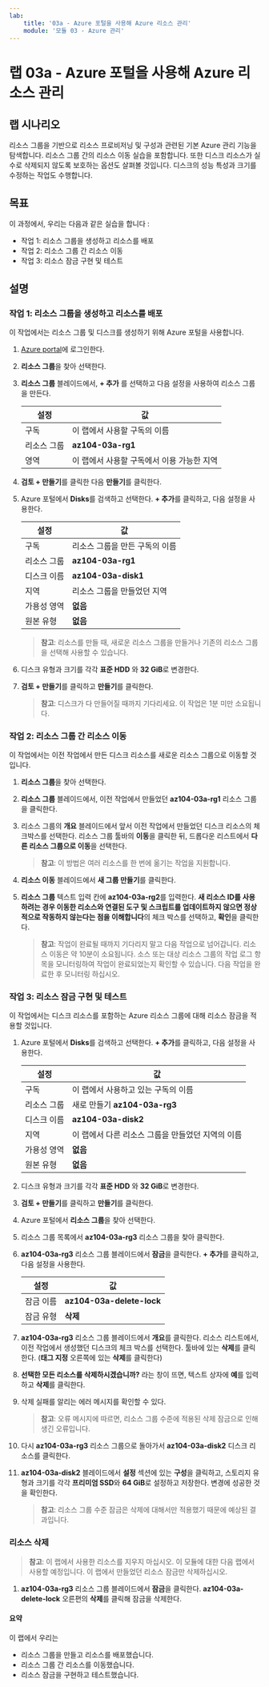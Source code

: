```yaml
---
lab:
    title: '03a - Azure 포털을 사용해 Azure 리소스 관리'
    module: '모듈 03 - Azure 관리'
---
```


# 랩 03a - Azure 포털을 사용해 Azure 리소스 관리


## 랩 시나리오

리소스 그룹을 기반으로 리소스 프로비저닝 및 구성과 관련된 기본 Azure 관리 기능을 탐색합니다. 리소스 그룹 간의 리소스 이동 실습을 포함합니다. 또한 디스크 리소스가 실수로 삭제되지 않도록 보호하는 옵션도 살펴볼 것입니다. 디스크의 성능 특성과 크기를 수정하는 작업도 수행합니다.


## 목표

이 과정에서, 우리는 다음과 같은 실습을 합니다 :

+ 작업 1: 리소스 그룹을 생성하고 리소스를 배포
+ 작업 2: 리소스 그룹 간 리소스 이동
+ 작업 3: 리소스 잠금 구현 및 테스트


## 설명

### 작업 1: 리소스 그룹을 생성하고 리소스를 배포

이 작업에서는 리소스 그룹 및 디스크를 생성하기 위해 Azure 포털을 사용합니다.

1. [Azure portal](https://portal.azure.com)에 로그인한다.

1. **리소스 그룹**을 찾아 선택한다. 

1. **리소스 그룹** 블레이드에서, **+ 추가** 를 선택하고 다음 설정을 사용하여 리소스 그룹을 만든다.

    |설정|값|
    |---|---|
    |구독| 이 랩에서 사용할 구독의 이름 |
    |리소스 그룹| **az104-03a-rg1**|
    |영역| 이 랩에서 사용할 구독에서 이용 가능한 지역 |

1. **검토 + 만들기**를 클릭한 다음 **만들기**를 클릭한다.

1. Azure 포털에서 **Disks**를 검색하고 선택한다. **+ 추가**를 클릭하고, 다음 설정을 사용한다.

    |설정|값|
    |---|---|
    |구독| 리소스 그룹을 만든 구독의 이름 |
    |리소스 그룹| **az104-03a-rg1** |
    |디스크 이름| **az104-03a-disk1** |
    |지역| 리소스 그룹을 만들었던 지역 |
    |가용성 영역| **없음** |
    |원본 유형| **없음** |

    >**참고**: 리소스를 만들 때, 새로운 리소스 그룹을 만들거나 기존의 리소스 그룹을 선택해 사용할 수 있습니다.

1. 디스크 유형과 크기를 각각 **표준 HDD** 와 **32 GiB**로 변경한다.

1. **검토 + 만들기**를 클릭하고 **만들기**를 클릭한다.

    >**참고**: 디스크가 다 만들어질 때까지 기다리세요. 이 작업은 1분 미만 소요됩니다. 


### 작업 2: 리소스 그룹 간 리소스 이동

이 작업에서는 이전 작업에서 만든 디스크 리소스를 새로운 리소스 그룹으로 이동할 것입니다. 

1. **리소스 그룹**을 찾아 선택한다. 

1. **리소스 그룹** 블레이드에서, 이전 작업에서 만들었던 **az104-03a-rg1** 리소스 그룹을 클릭한다.

1. 리소스 그룹의 **개요** 블레이드에서 앞서 이전 작업에서 만들었던 디스크 리소스의 체크박스를 선택한다. 리소스 그룹 툴바의 **이동**을 클릭한 뒤, 드롭다운 리스트에서 **다른 리소스 그룹으로 이동**을 선택한다.

    >**참고**: 이 방법은 여러 리소스를 한 번에 옮기는 작업을 지원합니다.

1. **리소스 이동** 블레이드에서 **새 그룹 만들기**를 클릭한다.

1. **리소스 그룹** 텍스트 입력 칸에 **az104-03a-rg2**를 입력한다. **새 리소스 ID를 사용하려는 경우 이동한 리소스와 연결된 도구 및 스크립트를 업데이트하지 않으면 정상적으로 작동하지 않는다는 점을 이해합니다**의 체크 박스를 선택하고, **확인**을 클릭한다.

    >**참고**: 작업이 완료될 때까지 기다리지 말고 다음 작업으로 넘어갑니다. 리소스 이동은 약 10분이 소요됩니다. 소스 또는 대상 리소스 그룹의 작업 로그 항목을 모니터링하여 작업이 완료되었는지 확인할 수 있습니다. 다음 작업을 완료한 후 모니터링 하십시오.


### 작업 3: 리소스 잠금 구현 및 테스트

이 작업에서는 디스크 리소스를 포함하는 Azure 리소스 그룹에 대해 리소스 잠금을 적용할 것입니다.

1. Azure 포털에서 **Disks**를 검색하고 선택한다. **+ 추가**를 클릭하고, 다음 설정을 사용한다.

    |설정|값|
    |---|---|
    |구독| 이 랩에서 사용하고 있는 구독의 이름 |
    |리소스 그룹| 새로 만들기 **az104-03a-rg3** |
    |디스크 이름| **az104-03a-disk2** |
    |지역| 이 랩에서 다른 리소스 그룹을 만들었던 지역의 이름 |
    |가용성 영역| **없음** |
    |원본 유형| **없음** |

1. 디스크 유형과 크기를 각각 **표준 HDD** 와 **32 GiB**로 변경한다.

1. **검토 + 만들기**를 클릭하고 **만들기**를 클릭한다.

1. Azure 포털에서 **리소스 그룹**을 찾아 선택한다. 

1. 리소스 그룹 목록에서 **az104-03a-rg3** 리소스 그룹을 찾아 클릭한다.

1. **az104-03a-rg3** 리소스 그룹 블레이드에서 **잠금**을 클릭한다. **+ 추가**를 클릭하고, 다음 설정을 사용한다.

    |설정|값|
    |---|---|
    |잠금 이름| **az104-03a-delete-lock** |
    |잠금 유형| **삭제** |

1. **az104-03a-rg3** 리소스 그룹 블레이드에서 **개요**를 클릭한다. 리소스 리스트에서, 이전 작업에서 생성했던 디스크의 체크 박스를 선택한다. 툴바에 있는 **삭제**를 클릭한다. (**태그 지정** 오른쪽에 있는 **삭제**를 클릭한다)

1. **선택한 모든 리소스를 삭제하시겠습니까?** 라는 창이 뜨면, 텍스트 상자에 **예**를 입력하고 **삭제**를 클릭한다.

1. 삭제 실패를 알리는 에러 메시지를 확인할 수 있다.

    >**참고**: 오류 메시지에 따르면, 리소스 그룹 수준에 적용된 삭제 잠금으로 인해 생긴 오류입니다.

1. 다시 **az104-03a-rg3** 리소스 그룹으로 돌아가서 **az104-03a-disk2** 디스크 리소스를 클릭한다.

1. **az104-03a-disk2** 블레이드에서 **설정** 섹션에 있는 **구성**을 클릭하고, 스토리지 유형과 크기를 각각 **프리미엄 SSD**와 **64 GiB**로 설정하고 저장한다. 변경에 성공한 것을 확인한다. 

    >**참고**: 리소스 그룹 수준 잠금은 삭제에 대해서만 적용했기 때문에 예상된 결과입니다.


### 리소스 삭제

   >**참고**: 이 랩에서 사용한 리소스를 지우지 마십시오. 이 모듈에 대한 다음 랩에서 사용할 예정입니다. 이 랩에서 만들었던 리소스 잠금만 삭제하십시오.

1. **az104-03a-rg3** 리소스 그룹 블레이드에서 **잠금**을 클릭한다. **az104-03a-delete-lock** 오른편의 **삭제**를 클릭해 잠금을 삭제한다. 


#### 요약

이 랩에서 우리는

- 리소스 그룹을 만들고 리소스를 배포했습니다.
- 리소스 그룹 간 리소스를 이동했습니다.
- 리소스 잠금을 구현하고 테스트했습니다.
